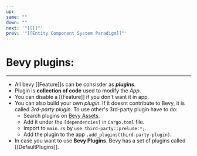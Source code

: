 ```yaml
---
up: 
same: ""
down: ""
next: '"[[]]"'
prev: '"[[Entity Component System Paradigm]]"'
---
```

# Bevy plugins:
---
- All bevy [[Feature]]s can be consisder as _**plugins**_.
- Plugin is **collection of code** used to modify the _App_.
- You can disable a [[Feature]] if you don't want it in app.
- You can also build your own _plugin_. If it doesnt contribute to Bevy, it is called _3rd-party plugin_. To use other's 3rd-party plugin have to do:
	- Search plugins on [Bevy Assets](https://bevyengine.org/assets/).
	- Add it under the `[dependencies]` in `Cargo.toml` file.
	- Import to `main.rs` by `use third-party::prelude:*;`.
	- Add the plugin to the app `.add_plugins(third-party-plugin)`.
- In case you want to use **Bevy Plugins**. Bevy has a set of plugins called [[DefaultPlugins]].
